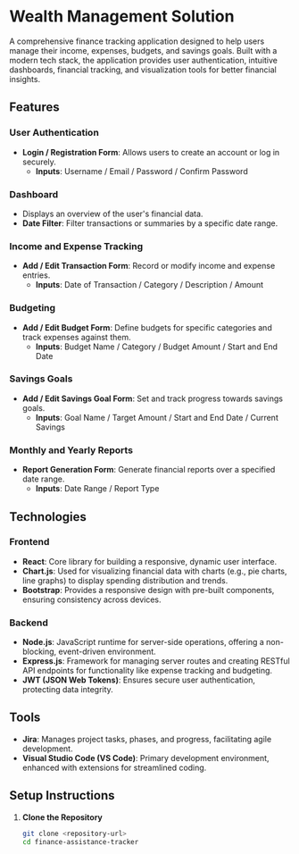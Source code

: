 #  Wealth Management Solution

A comprehensive finance tracking application designed to help users manage their income, expenses, budgets, and savings goals. Built with a modern tech stack, the application provides user authentication, intuitive dashboards, financial tracking, and visualization tools for better financial insights.

## Features

### User Authentication
- **Login / Registration Form**: Allows users to create an account or log in securely.
  - **Inputs**: Username / Email / Password / Confirm Password

### Dashboard
- Displays an overview of the user's financial data.
- **Date Filter**: Filter transactions or summaries by a specific date range.

### Income and Expense Tracking
- **Add / Edit Transaction Form**: Record or modify income and expense entries.
  - **Inputs**: Date of Transaction / Category / Description / Amount

### Budgeting
- **Add / Edit Budget Form**: Define budgets for specific categories and track expenses against them.
  - **Inputs**: Budget Name / Category / Budget Amount / Start and End Date

### Savings Goals
- **Add / Edit Savings Goal Form**: Set and track progress towards savings goals.
  - **Inputs**: Goal Name / Target Amount / Start and End Date / Current Savings

### Monthly and Yearly Reports
- **Report Generation Form**: Generate financial reports over a specified date range.
  - **Inputs**: Date Range / Report Type

## Technologies

### Frontend
- **React**: Core library for building a responsive, dynamic user interface.
- **Chart.js**: Used for visualizing financial data with charts (e.g., pie charts, line graphs) to display spending distribution and trends.
- **Bootstrap**: Provides a responsive design with pre-built components, ensuring consistency across devices.

### Backend
- **Node.js**: JavaScript runtime for server-side operations, offering a non-blocking, event-driven environment.
- **Express.js**: Framework for managing server routes and creating RESTful API endpoints for functionality like expense tracking and budgeting.
- **JWT (JSON Web Tokens)**: Ensures secure user authentication, protecting data integrity.

## Tools

- **Jira**: Manages project tasks, phases, and progress, facilitating agile development.
- **Visual Studio Code (VS Code)**: Primary development environment, enhanced with extensions for streamlined coding.

## Setup Instructions

1. **Clone the Repository**
   ```bash
   git clone <repository-url>
   cd finance-assistance-tracker
